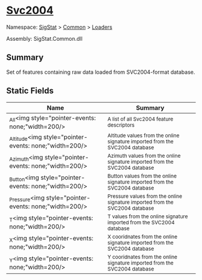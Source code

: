 # [Svc2004](./Svc2004.md)

Namespace: [SigStat]() > [Common](./../README.md) > [Loaders](./README.md)

Assembly: SigStat.Common.dll

## Summary
Set of features containing raw data loaded from SVC2004-format database.

## Static Fields

| Name | Summary | 
| --- | --- | 
| <sub>All</sub><img style="pointer-events: none;"width=200/></div>| <sub>A list of all Svc2004 feature descriptors</sub>| <br>
| <sub>Altitude</sub><img style="pointer-events: none;"width=200/></div>| <sub>Altitude values from the online signature imported from the SVC2004 database</sub>| <br>
| <sub>Azimuth</sub><img style="pointer-events: none;"width=200/></div>| <sub>Azimuth values from the online signature imported from the SVC2004 database</sub>| <br>
| <sub>Button</sub><img style="pointer-events: none;"width=200/></div>| <sub>Button values from the online signature imported from the SVC2004 database</sub>| <br>
| <sub>Pressure</sub><img style="pointer-events: none;"width=200/></div>| <sub>Pressure values from the online signature imported from the SVC2004 database</sub>| <br>
| <sub>T</sub><img style="pointer-events: none;"width=200/></div>| <sub>T values from the online signature imported from the SVC2004 database</sub>| <br>
| <sub>X</sub><img style="pointer-events: none;"width=200/></div>| <sub>X cooridnates from the online signature imported from the SVC2004 database</sub>| <br>
| <sub>Y</sub><img style="pointer-events: none;"width=200/></div>| <sub>Y cooridnates from the online signature imported from the SVC2004 database</sub>| <br>


